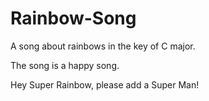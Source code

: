 # Rainbow-Song

A song about rainbows in the key of C major.

The song is a happy song.

Hey Super Rainbow, please add a Super Man! 

